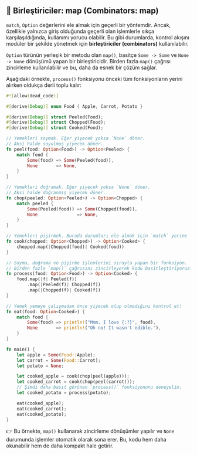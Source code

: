 ## 🔗 Birleştiriciler: map (Combinators: map)

`match`, `Option` değerlerini ele almak için geçerli bir yöntemdir. Ancak, özellikle yalnızca giriş olduğunda geçerli olan işlemlerle sıkça karşılaşıldığında, kullanımı yorucu olabilir. Bu gibi durumlarda, kontrol akışını modüler bir şekilde yönetmek için **birleştiriciler (combinators)** kullanılabilir.

`Option` türünün yerleşik bir metodu olan `map()`, basitçe `Some -> Some` ve `None -> None` dönüşümü yapan bir birleştiricidir. Birden fazla `map()` çağrısı zincirleme kullanılabilir ve bu, daha da esnek bir çözüm sağlar.

Aşağıdaki örnekte, `process()` fonksiyonu önceki tüm fonksiyonların yerini alırken oldukça derli toplu kalır:

```rust
#![allow(dead_code)]

#[derive(Debug)] enum Food { Apple, Carrot, Potato }

#[derive(Debug)] struct Peeled(Food);
#[derive(Debug)] struct Chopped(Food);
#[derive(Debug)] struct Cooked(Food);

// Yemekleri soymak. Eğer yiyecek yoksa `None` döner.
// Aksi halde soyulmuş yiyecek döner.
fn peel(food: Option<Food>) -> Option<Peeled> {
    match food {
        Some(food) => Some(Peeled(food)),
        None       => None,
    }
}

// Yemekleri doğramak. Eğer yiyecek yoksa `None` döner.
// Aksi halde doğranmış yiyecek döner.
fn chop(peeled: Option<Peeled>) -> Option<Chopped> {
    match peeled {
        Some(Peeled(food)) => Some(Chopped(food)),
        None               => None,
    }
}

// Yemekleri pişirmek. Burada durumları ele almak için `match` yerine `map()` kullanıyoruz.
fn cook(chopped: Option<Chopped>) -> Option<Cooked> {
    chopped.map(|Chopped(food)| Cooked(food))
}

// Soyma, doğrama ve pişirme işlemlerini sırayla yapan bir fonksiyon.
// Birden fazla `map()` çağrısını zincirleyerek kodu basitleştiriyoruz.
fn process(food: Option<Food>) -> Option<Cooked> {
    food.map(|f| Peeled(f))
        .map(|Peeled(f)| Chopped(f))
        .map(|Chopped(f)| Cooked(f))
}

// Yemek yemeye çalışmadan önce yiyecek olup olmadığını kontrol et!
fn eat(food: Option<Cooked>) {
    match food {
        Some(food) => println!("Mmm. I love {:?}", food),
        None       => println!("Oh no! It wasn't edible."),
    }
}

fn main() {
    let apple = Some(Food::Apple);
    let carrot = Some(Food::Carrot);
    let potato = None;

    let cooked_apple = cook(chop(peel(apple)));
    let cooked_carrot = cook(chop(peel(carrot)));
    // Şimdi daha basit görünen `process()` fonksiyonunu deneyelim.
    let cooked_potato = process(potato);

    eat(cooked_apple);
    eat(cooked_carrot);
    eat(cooked_potato);
}
```

👉 Bu örnekte, `map()` kullanarak zincirleme dönüşümler yapılır ve `None` durumunda işlemler otomatik olarak sona erer. Bu, kodu hem daha okunabilir hem de daha kompakt hale getirir.
